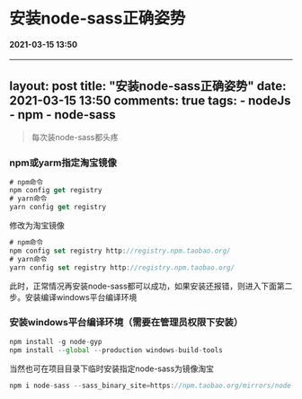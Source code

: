 # 安装node-sass正确姿势
#### 2021-03-15 13:50
---
layout: post
title: "安装node-sass正确姿势"
date:  2021-03-15 13:50
comments: true
tags:
	- nodeJs
	- npm
	- node-sass
---

> 每次装node-sass都头疼

### npm或yarm指定淘宝镜像
```javascript
# npm命令
npm config get registry
# yarn命令
yarn config get registry
```
修改为淘宝镜像
```javascript
# npm命令
npm config set registry http://registry.npm.taobao.org/
# yarn命令
yarn config set registry http://registry.npm.taobao.org/
```
此时，正常情况再安装node-sass都可以成功，如果安装还报错，则进入下面第二步。安装编译windows平台编译环境

### 安装windows平台编译环境（需要在管理员权限下安装）
```javascript
npm install -g node-gyp
npm install --global --production windows-build-tools 
```
当然也可在项目目录下临时安装指定node-sass为镜像淘宝
```javascript
npm i node-sass --sass_binary_site=https://npm.taobao.org/mirrors/node-sass/
```


